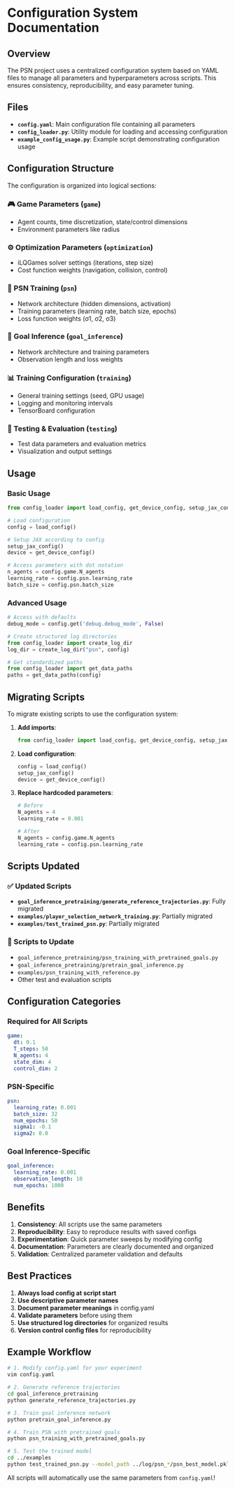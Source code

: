 # Configuration System Documentation

## Overview

The PSN project uses a centralized configuration system based on YAML files to manage all parameters and hyperparameters across scripts. This ensures consistency, reproducibility, and easy parameter tuning.

## Files

- **`config.yaml`**: Main configuration file containing all parameters
- **`config_loader.py`**: Utility module for loading and accessing configuration
- **`example_config_usage.py`**: Example script demonstrating configuration usage

## Configuration Structure

The configuration is organized into logical sections:

### 🎮 Game Parameters (`game`)
- Agent counts, time discretization, state/control dimensions
- Environment parameters like radius

### ⚙️ Optimization Parameters (`optimization`) 
- iLQGames solver settings (iterations, step size)
- Cost function weights (navigation, collision, control)

### 🧠 PSN Training (`psn`)
- Network architecture (hidden dimensions, activation)
- Training parameters (learning rate, batch size, epochs)
- Loss function weights (σ1, σ2, σ3)

### 🎯 Goal Inference (`goal_inference`)
- Network architecture and training parameters
- Observation length and loss weights

### 📊 Training Configuration (`training`)
- General training settings (seed, GPU usage)
- Logging and monitoring intervals
- TensorBoard configuration

### 🧪 Testing & Evaluation (`testing`)
- Test data parameters and evaluation metrics
- Visualization and output settings

## Usage

### Basic Usage

```python
from config_loader import load_config, get_device_config, setup_jax_config

# Load configuration
config = load_config()

# Setup JAX according to config
setup_jax_config()
device = get_device_config()

# Access parameters with dot notation
n_agents = config.game.N_agents
learning_rate = config.psn.learning_rate
batch_size = config.psn.batch_size
```

### Advanced Usage

```python
# Access with defaults
debug_mode = config.get('debug.debug_mode', False)

# Create structured log directories
from config_loader import create_log_dir
log_dir = create_log_dir("psn", config)

# Get standardized paths
from config_loader import get_data_paths
paths = get_data_paths(config)
```

## Migrating Scripts

To migrate existing scripts to use the configuration system:

1. **Add imports**:
   ```python
   from config_loader import load_config, get_device_config, setup_jax_config
   ```

2. **Load configuration**:
   ```python
   config = load_config()
   setup_jax_config()
   device = get_device_config()
   ```

3. **Replace hardcoded parameters**:
   ```python
   # Before
   N_agents = 4
   learning_rate = 0.001
   
   # After  
   N_agents = config.game.N_agents
   learning_rate = config.psn.learning_rate
   ```

## Scripts Updated

### ✅ Updated Scripts
- **`goal_inference_pretraining/generate_reference_trajectories.py`**: Fully migrated
- **`examples/player_selection_network_training.py`**: Partially migrated
- **`examples/test_trained_psn.py`**: Partially migrated

### 🔄 Scripts to Update
- `goal_inference_pretraining/psn_training_with_pretrained_goals.py`
- `goal_inference_pretraining/pretrain_goal_inference.py`
- `examples/psn_training_with_reference.py`
- Other test and evaluation scripts

## Configuration Categories

### Required for All Scripts
```yaml
game:
  dt: 0.1
  T_steps: 50
  N_agents: 4
  state_dim: 4
  control_dim: 2
```

### PSN-Specific
```yaml
psn:
  learning_rate: 0.001
  batch_size: 32
  num_epochs: 50
  sigma1: -0.1
  sigma2: 0.0
```

### Goal Inference-Specific
```yaml
goal_inference:
  learning_rate: 0.001
  observation_length: 10
  num_epochs: 1000
```

## Benefits

1. **Consistency**: All scripts use the same parameters
2. **Reproducibility**: Easy to reproduce results with saved configs
3. **Experimentation**: Quick parameter sweeps by modifying config
4. **Documentation**: Parameters are clearly documented and organized
5. **Validation**: Centralized parameter validation and defaults

## Best Practices

1. **Always load config at script start**
2. **Use descriptive parameter names** 
3. **Document parameter meanings** in config.yaml
4. **Validate parameters** before using them
5. **Use structured log directories** for organized results
6. **Version control config files** for reproducibility

## Example Workflow

```bash
# 1. Modify config.yaml for your experiment
vim config.yaml

# 2. Generate reference trajectories
cd goal_inference_pretraining
python generate_reference_trajectories.py

# 3. Train goal inference network
python pretrain_goal_inference.py

# 4. Train PSN with pretrained goals
python psn_training_with_pretrained_goals.py

# 5. Test the trained model
cd ../examples
python test_trained_psn.py --model_path ../log/psn_*/psn_best_model.pkl
```

All scripts will automatically use the same parameters from `config.yaml`!
